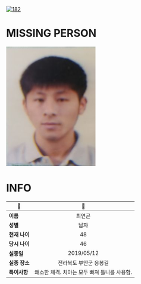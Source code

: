 [![182](https://img.shields.io/badge/%EC%8B%A4%EC%A2%85%EC%8B%A0%EA%B3%A0%EB%8A%94%20%EA%B5%AD%EB%B2%88%EC%97%86%EC%9D%B4-182-blue)](http://safe182.go.kr/index.do)

# MISSING PERSON

<img src="./missing_person.jpg">

# INFO

|🔑|💎|
|--|:--:|
|**이름**|최연곤|
|**성별**|남자|
|**현재 나이**|48|
|**당시 나이**|46|
|**실종일**|2019/05/12|
|**실종 장소**|전라북도 부안군 응봉길 |
|**특이사항**|왜소한 체격. 치아는 모두 빠져 틀니를 사용함.|
